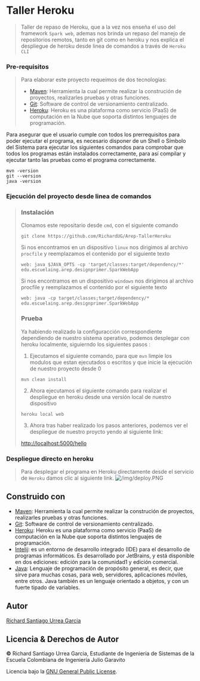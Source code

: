 # Taller Heroku

>Taller de repaso de Heroku, que a la vez nos enseña el uso del framework ```Spark web```, ademas nos brinda un repaso del manejo de repositorios remotos, tanto en git como en heroku y nos explica el despliegue de heroku desde linea de comandos a través de ```Heroku CLI```

### Pre-requisitos

> Para  elaborar este proyecto requeimos de dos tecnologias:
> * [Maven](https://es.wikipedia.org/wiki/Maven): Herramienta la cual permite realizar la construción de proyectos, realizarles pruebas y otras funciones.
> * [Git](https://es.wikipedia.org/wiki/Git): Software de control de versionamiento centralizado.
> * [Heroku](https://es.wikipedia.org/wiki/Heroku): Heroku es una plataforma como servicio (PaaS) de computación en la Nube que soporta distintos lenguajes de programación.

Para asegurar que el usuario cumple con todos los prerrequisitos para poder ejecutar el programa, es necesario disponer de un Shell o Símbolo del Sistema para ejecutar los siguientes comandos para comprobar que todos los programas están instalados correctamente, para así compilar y ejecutar tanto las pruebas como el programa correctamente.

```
mvn -version
git --version
java -version
```


### Ejecución del proyecto desde linea de comandos
> ### Instalación
>
> Clonamos este repositario desde ```cmd```, con el siguiente comando
>
> ```
> git clone https://github.com/RichardUG/Arep-TallerHeroku
> ```
>
> Si nos encontramos en un dispositivo ```linux``` nos dirigimos al archivo ```procfile``` y reemplazamos el contenido por el siguiente texto
> ```
> web: java $JAVA_OPTS -cp 'target/classes:target/dependency/*' edu.escuelaing.arep.designprimer.SparkWebApp
> ```
> 
> Si nos encontramos en un dispositivo ```windows``` nos dirigimos al archivo procfile y reemplazamos el contenido por el siguiente texto
> ```
> web: java -cp target/classes;target/dependency/* edu.escuelaing.arep.designprimer.SparkWebApp
> ```
> 
> ### Prueba
> 
> Ya habiendo realizado la configuracción correspondiente dependiendo de nuestro sistema operativo, podemos desplegar con heroku localmente, siguierndo los siguientes pasos :
> 
> 1. Ejecutamos el siguiente comando, para que ```mvn``` limpie los modulos que estan ejecutados o escritos y que inicie la ejecución de nuestro proyecto desde 0
> ```
> mvn clean install
> ```
> 2. Ahora ejecutamos el siguiente comando para realizar el despliegue en heroku desde una versión local de nuestro dispositivo
> ```
> heroku local web
> ```
> 3. Ahora tras haber realizado los pasos anteriores, podemos ver el despliegue de nuestro proycto yendo al siguiente link:
> 
> [http://localhost:5000/hello](http://localhost:5000/hello)
> 

### Despliegue directo en heroku
> Para desplegar el programa en Heroku directamente desde el servicio de ```Heroku``` damos clic al siguiente link.
> ![/img/deploy.PNG](https://tallerherokuurrea.herokuapp.com/hello)

## Construido con

* [Maven](https://es.wikipedia.org/wiki/Maven): Herramienta la cual permite realizar la construción de proyectos, realizarles pruebas y otras funciones.
* [Git](https://es.wikipedia.org/wiki/Git): Software de control de versionamiento centralizado.
* [Heroku](https://es.wikipedia.org/wiki/Heroku): Heroku es una plataforma como servicio (PaaS) de computación en la Nube que soporta distintos lenguajes de programación.
* [Intelij](https://es.wikipedia.org/wiki/IntelliJ_IDEA): es un entorno de desarrollo integrado (IDE) para el desarrollo de programas informáticos. Es desarrollado por JetBrains, y está disponible en dos ediciones: edición para la comunidad1 y edición comercial.
* [Java](https://www.oracle.com/java/): Lenguaje de programación de propósito general, es decir, que sirve para muchas cosas, para web, servidores, aplicaciones móviles, entre otros. Java también es un lenguaje orientado a objetos, y con un fuerte tipado de variables.

## Autor
[Richard Santiago Urrea Garcia](https://github.com/RichardUG)

## Licencia & Derechos de Autor
**©** Richard Santiago Urrea Garcia, Estudiante de Ingeniería de Sistemas de la Escuela Colombiana de Ingeniería Julio Garavito

Licencia bajo la [GNU General Public License](https://github.com/RichardUG/Arep-IntroduccionMvnGit/blob/main/License).
